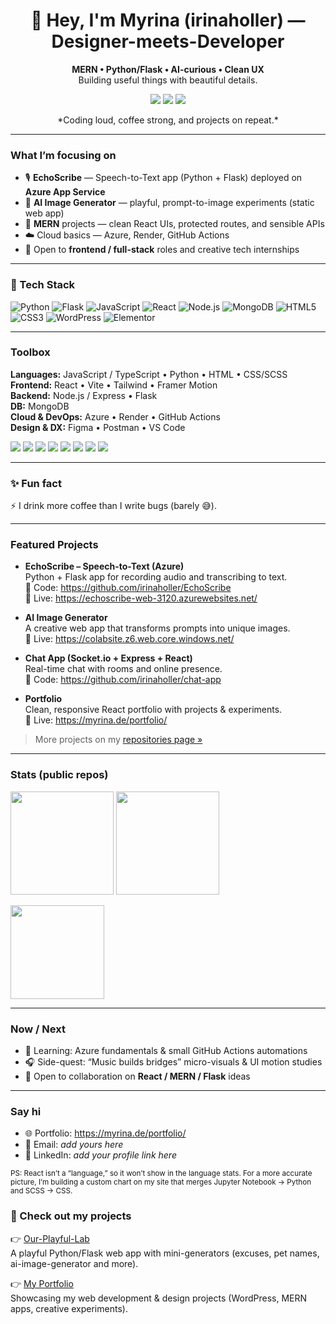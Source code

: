 <!-- Hero -->
<h1 align="center">🤘 Hey, I'm Myrina (irinaholler) — Designer-meets-Developer</h1>
<p align="center">
  <strong>MERN • Python/Flask • AI-curious • Clean UX</strong><br/>
  Building useful things with beautiful details.
</p>

<p align="center">
  <a href="https://myrina.de/portfolio/"><img src="https://img.shields.io/badge/Portfolio-myrina.de-ff4db8?style=for-the-badge" /></a>
  <a href="https://github.com/irinaholler?tab=repositories"><img src="https://img.shields.io/badge/Repos-@irinaholler-00d1ff?style=for-the-badge" /></a>
  <img src="https://komarev.com/ghpvc/?username=irinaholler&style=for-the-badge&color=grey" />
</p>

<p align="center">*Coding loud, coffee strong, and projects on repeat.*</p>

---

### What I’m focusing on
- 🎙️ **EchoScribe** — Speech-to-Text app (Python + Flask) deployed on **Azure App Service**
- 🧪 **AI Image Generator** — playful, prompt-to-image experiments (static web app)
- 🧩 **MERN** projects — clean React UIs, protected routes, and sensible APIs
- ☁️ Cloud basics — Azure, Render, GitHub Actions
- 💼 Open to **frontend / full-stack** roles and creative tech internships

---

### 🚀 Tech Stack

<!-- Core -->
![Python](https://img.shields.io/badge/Python-3776AB?logo=python&logoColor=white)
![Flask](https://img.shields.io/badge/Flask-000000?logo=flask&logoColor=white)
![JavaScript](https://img.shields.io/badge/JavaScript-F7DF1E?logo=javascript&logoColor=black)
![React](https://img.shields.io/badge/React-20232A?logo=react&logoColor=61DAFB)
![Node.js](https://img.shields.io/badge/Node.js-43853D?logo=node-dot-js&logoColor=white)
![MongoDB](https://img.shields.io/badge/MongoDB-4EA94B?logo=mongodb&logoColor=white)
![HTML5](https://img.shields.io/badge/HTML5-E34F26?logo=html5&logoColor=white)
![CSS3](https://img.shields.io/badge/CSS3-1572B6?logo=css3&logoColor=white)
![WordPress](https://img.shields.io/badge/WordPress-21759B?logo=wordpress&logoColor=white)
![Elementor](https://img.shields.io/badge/Elementor-92003B?logo=elementor&logoColor=white)

---

### Toolbox
**Languages:** JavaScript / TypeScript • Python • HTML • CSS/SCSS  
**Frontend:** React • Vite • Tailwind • Framer Motion  
**Backend:** Node.js / Express • Flask  
**DB:** MongoDB  
**Cloud & DevOps:** Azure • Render • GitHub Actions  
**Design & DX:** Figma • Postman • VS Code

<p>
  <img src="https://img.shields.io/badge/JavaScript-161b22?logo=javascript&logoColor=f7df1e&style=flat" />
  <img src="https://img.shields.io/badge/TypeScript-161b22?logo=typescript&logoColor=2f74c0&style=flat" />
  <img src="https://img.shields.io/badge/Python-161b22?logo=python&logoColor=ffd343&style=flat" />
  <img src="https://img.shields.io/badge/React-161b22?logo=react&logoColor=61dafb&style=flat" />
  <img src="https://img.shields.io/badge/Flask-161b22?logo=flask&logoColor=white&style=flat" />
  <img src="https://img.shields.io/badge/MongoDB-161b22?logo=mongodb&logoColor=4caf50&style=flat" />
  <img src="https://img.shields.io/badge/Tailwind-161b22?logo=tailwindcss&logoColor=38bdf8&style=flat" />
  <img src="https://img.shields.io/badge/Azure-161b22?logo=microsoftazure&logoColor=0089d6&style=flat" />
</p>

---

### ✨ Fun fact
⚡ I drink more coffee than I write bugs (barely 😅).  

---

### Featured Projects
- **EchoScribe – Speech-to-Text (Azure)**  
  Python + Flask app for recording audio and transcribing to text.  
  🔗 Code: https://github.com/irinaholler/EchoScribe  
  🔴 Live: https://echoscribe-web-3120.azurewebsites.net/

- **AI Image Generator**  
  A creative web app that transforms prompts into unique images.  
  🔴 Live: https://colabsite.z6.web.core.windows.net/

- **Chat App (Socket.io + Express + React)**  
  Real-time chat with rooms and online presence.  
  🔗 Code: https://github.com/irinaholler/chat-app

- **Portfolio**  
  Clean, responsive React portfolio with projects & experiments.  
  🔴 Live: https://myrina.de/portfolio/

> More projects on my [repositories page »](https://github.com/irinaholler?tab=repositories)

---

### Stats (public repos)
<p>
  <img height="165" src="https://github-readme-stats.vercel.app/api?username=irinaholler&show_icons=true&theme=radical&hide_border=true" />
  <img height="165" src="https://streak-stats.demolab.com?user=irinaholler&theme=radical&hide_border=true" />
</p>

<!-- Note: “Top languages” is bytes per language in public repos (not time spent). 
     Hidden: Jupyter Notebook & SCSS to better reflect actual usage. -->
<p>
  <img height="150" src="https://github-readme-stats.vercel.app/api/top-langs/?username=irinaholler&layout=compact&theme=radical&hide_border=true&hide=Jupyter%20Notebook,SCSS" />
</p>

---

### Now / Next
- 📘 Learning: Azure fundamentals & small GitHub Actions automations  
- 🎧 Side-quest: “Music builds bridges” micro-visuals & UI motion studies  
- 🤝 Open to collaboration on **React / MERN / Flask** ideas

---

### Say hi
- 🌐 Portfolio: https://myrina.de/portfolio/  
- 💌 Email: _add yours here_  
- 💼 LinkedIn: _add your profile link here_

<sub>PS: React isn’t a “language,” so it won’t show in the language stats. 
For a more accurate picture, I’m building a custom chart on my site that merges 
Jupyter Notebook → Python and SCSS → CSS.</sub>

### 📌 Check out my projects

👉 [Our-Playful-Lab](https://github.com/irinaholler/Our-Playful-Lab)  
A playful Python/Flask web app with mini-generators (excuses, pet names, ai-image-generator and more).  

👉 [My Portfolio](https://myrina.de/portfolio/)  
Showcasing my web development & design projects (WordPress, MERN apps, creative experiments).

